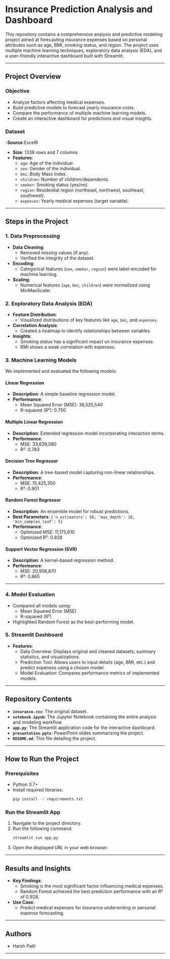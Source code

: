 # Insurance Prediction Analysis and Dashboard

This repository contains a comprehensive analysis and predictive modeling project aimed at forecasting insurance expenses based on personal attributes such as age, BMI, smoking status, and region. The project uses multiple machine learning techniques, exploratory data analysis (EDA), and a user-friendly interactive dashboard built with Streamlit.

---

## Project Overview

### Objective
- Analyze factors affecting medical expenses.
- Build predictive models to forecast yearly insurance costs.
- Compare the performance of multiple machine learning models.
- Create an interactive dashboard for predictions and visual insights.

### Dataset
-**Source**:ExcelR
- **Size**: 1338 rows and 7 columns
- **Features**:
  - `age`: Age of the individual.
  - `sex`: Gender of the individual.
  - `bmi`: Body Mass Index.
  - `children`: Number of children/dependents.
  - `smoker`: Smoking status (yes/no).
  - `region`: Residential region (northeast, northwest, southeast, southwest).
  - `expenses`: Yearly medical expenses (target variable).

---

## Steps in the Project

### 1. Data Preprocessing
- **Data Cleaning**:
  - Removed missing values (if any).
  - Verified the integrity of the dataset.
- **Encoding**:
  - Categorical features (`sex`, `smoker`, `region`) were label-encoded for machine learning.
- **Scaling**:
  - Numerical features (`age`, `bmi`, `children`) were normalized using MinMaxScaler.

### 2. Exploratory Data Analysis (EDA)
- **Feature Distribution**:
  - Visualized distributions of key features like `age`, `bmi`, and `expenses`.
- **Correlation Analysis**:
  - Created a heatmap to identify relationships between variables.
- **Insights**:
  - Smoking status has a significant impact on insurance expenses.
  - BMI shows a weak correlation with expenses.

### 3. Machine Learning Models
We implemented and evaluated the following models:

#### Linear Regression
- **Description**: A simple baseline regression model.
- **Performance**:
  - Mean Squared Error (MSE): 36,525,540
  - R-squared (R²): 0.750

#### Multiple Linear Regression
- **Description**: Extended regression model incorporating interaction terms.
- **Performance**:
  - MSE: 33,639,080
  - R²: 0.783

#### Decision Tree Regressor
- **Description**: A tree-based model capturing non-linear relationships.
- **Performance**:
  - MSE: 15,425,350
  - R²: 0.901

#### Random Forest Regressor
- **Description**: An ensemble model for robust predictions.
- **Best Parameters**: `{'n_estimators': 50, 'max_depth': 10, 'min_samples_leaf': 5}`
- **Performance**:
  - Optimized MSE: 11,175,610
  - Optimized R²: 0.928

#### Support Vector Regression (SVR)
- **Description**: A kernel-based regression method.
- **Performance**:
  - MSE: 20,956,870
  - R²: 0.865

---

### 4. Model Evaluation
- Compared all models using:
  - Mean Squared Error (MSE)
  - R-squared (R²)
- Highlighted Random Forest as the best-performing model.

### 5. Streamlit Dashboard
- **Features**:
  - Data Overview: Displays original and cleaned datasets, summary statistics, and visualizations.
  - Prediction Tool: Allows users to input details (age, BMI, etc.) and predict expenses using a chosen model.
  - Model Evaluation: Compares performance metrics of implemented models.

---

## Repository Contents
- **`insurance.csv`**: The original dataset.
- **`notebook.ipynb`**: The Jupyter Notebook containing the entire analysis and modeling workflow.
- **`app.py`**: The Streamlit application code for the interactive dashboard.
- **`presentation.pptx`**: PowerPoint slides summarizing the project.
- **`README.md`**: This file detailing the project.

---

## How to Run the Project

### Prerequisites
- Python 3.7+
- Install required libraries:
  ```bash
  pip install -r requirements.txt
  ```

### Run the Streamlit App
1. Navigate to the project directory.
2. Run the following command:
   ```bash
   streamlit run app.py
   ```
3. Open the displayed URL in your web browser.

---

## Results and Insights
- **Key Findings**:
  - Smoking is the most significant factor influencing medical expenses.
  - Random Forest achieved the best prediction performance with an R² of 0.928.
- **Use Case**:
  - Predict medical expenses for insurance underwriting or personal expense forecasting.

---

## Authors
- Harsh Patil


---

